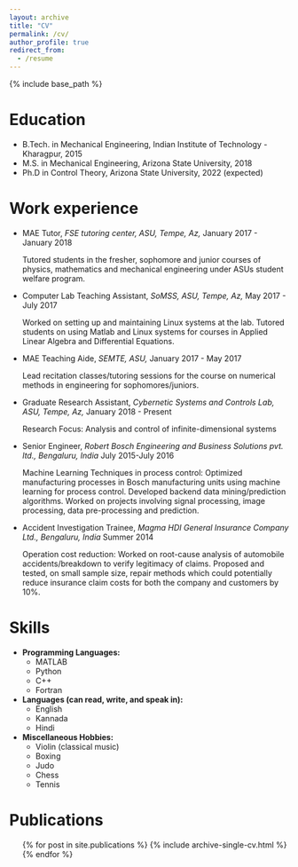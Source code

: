```yaml
---
layout: archive
title: "CV"
permalink: /cv/
author_profile: true
redirect_from:
  - /resume
---
```


{% include base_path %}

Education
======
* B.Tech. in Mechanical Engineering, Indian Institute of Technology - Kharagpur, 2015
* M.S. in Mechanical Engineering, Arizona State University, 2018
* Ph.D in Control Theory, Arizona State University, 2022 (expected)

Work experience
======
* MAE Tutor, *FSE tutoring center, ASU, Tempe, Az,* January 2017 - January 2018

  Tutored students in the fresher, sophomore and junior courses of physics, mathematics and mechanical engineering under
ASUs student welfare program.

* Computer Lab Teaching Assistant, *SoMSS, ASU, Tempe, Az,* May 2017 - July 2017

  Worked on setting up and maintaining Linux systems at the lab. Tutored students on using Matlab and Linux systems
for courses in Applied Linear Algebra and Differential Equations.

* MAE Teaching Aide, *SEMTE, ASU,* January 2017 - May 2017

  Lead recitation classes/tutoring sessions for the course on numerical methods in engineering for sophomores/juniors.

* Graduate Research Assistant, *Cybernetic Systems and Controls Lab, ASU, Tempe, Az,* January 2018 - Present

  Research Focus: Analysis and control of infinite-dimensional systems

* Senior Engineer, *Robert Bosch Engineering and Business Solutions pvt. ltd., Bengaluru, India* July 2015-July 2016

  Machine Learning Techniques in process control: Optimized manufacturing processes in Bosch manufacturing units
using machine learning for process control. Developed backend data mining/prediction algorithms. Worked on projects
involving signal processing, image processing, data pre-processing and prediction.

* Accident Investigation Trainee, *Magma HDI General Insurance Company Ltd., Bengaluru, India* Summer 2014

  Operation cost reduction: Worked on root-cause analysis of automobile accidents/breakdown to verify legitimacy of
claims. Proposed and tested, on small sample size, repair methods which could potentially reduce insurance claim costs for
both the company and customers by 10%.
  
Skills
======
* **Programming Languages:**
  * MATLAB
  * Python
  * C++
  * Fortran
* **Languages (can read, write, and speak in):**
  * English
  * Kannada
  * Hindi
* **Miscellaneous Hobbies:**
  * Violin (classical music)
  * Boxing 
  * Judo
  * Chess
  * Tennis


Publications
======
  <ul>{% for post in site.publications %}
    {% include archive-single-cv.html %}
  {% endfor %}</ul>
  
<!-- Talks
======
  <ul>{% for post in site.talks %}
    {% include archive-single-talk-cv.html %}
  {% endfor %}</ul>
  
Teaching
======
  <ul>{% for post in site.teaching %}
    {% include archive-single-cv.html %}
  {% endfor %}</ul>
  
Service and leadership
======
* Currently signed in to 43 different slack teams
 -->